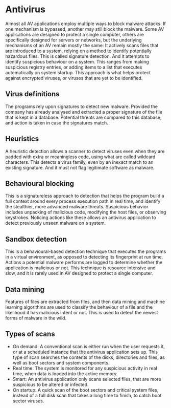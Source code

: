 # Antivirus

Almost all AV applications employ multiple ways to block malware attacks. If one mechanism is bypassed, another may still block the malware. Some AV applications are designed to protect a single computer, others are specifically designed for servers or networks, but the underlying mechanisms of an AV remain mostly the same: It actively scans files that are introduced to a system, relying on a method to identify potentially hazardous files. This is called signature detection. And it attempts to identify suspicious behaviour on a system. This ranges from making suspicious registry entries, or adding items to a list that executes automatically on system startup. This approach is what helps protect against encrypted viruses, or viruses that are yet to be identified.

## Virus definitions

The programs rely upon signatures to detect new malware. Provided the company has already analysed and extracted a proper signature of the file that is kept in a database. Potential threats are compared to this database, and action is taken in case the signatures match.

## Heuristics

A heuristic detection allows a scanner to detect viruses even when they are padded with extra or meaningless code, using what are called wildcard characters. This detects a virus family, even by an inexact match to an existing signature. And it must not flag legitimate software as malware.

## Behavioural blocking

This is a signatureless approach to detection that helps the program build a full context around every process execution path in real time, and identify the stealthier, more advanced malware threats. Suspicious behavior includes unpacking of malicious code, modifying the host files, or observing keystrokes. Noticing actions like these allows an antivirus application to detect previously unseen malware on a system.

## Sandbox detection

This is a behavioural-based detection technique that executes the programs in a virtual environment, as opposed to detecting its fingerprint at run time. Actions a potential malware performs are logged to determine whether the application is malicious or not. This technique is resource intensive and slow, and it is rarely used in AV designed to protect a single computer. 

## Data mining

Features of files are extracted from files, and then data mining and machine learning algorithms are used to classify the behaviour of a file and the likelihood it has malicious intent or not. This is used to detect the newest forms of malware in the wild.

## Types of scans

* On demand: A conventional scan is either run when the user requests it, or at a scheduled instance that the antivirus application sets up. This type of scan searches the contents of the disks, directories and files, as well as boot sectors and system components. 
* Real time: The system is monitored for any suspicious activity in real time, when data is loaded into the active memory.
* Smart: An antivirus application only scans selected files, that are more suspicious to be altered or infected.
* On startup: A quick scan of the boot sectors and critical system files, instead of a full disk scan that takes a long time to finish, to catch boot sector viruses.

